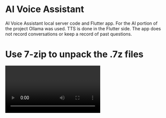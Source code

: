 # AI Voice Assistant

AI Voice Assistant local server code and Flutter app. For the AI portion of the project Ollama was used. TTS is done in the Flutter side. The app does not record conversations or keep a record of past questions.

# Use 7-zip to unpack the .7z files

<video src="https://github.com/PopleZoo/AI-server-code-and-flutter-app/raw/main/Demo.mp4" width="300" />

[![Watch the video](https://github.com/PopleZoo/AI-server-code-and-flutter-app/raw/main/thumbnail.png)](https://github.com/PopleZoo/AI-server-code-and-flutter-app/raw/main/Demo.mp4)
